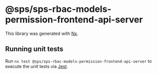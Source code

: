 # @sps/sps-rbac-models-permission-frontend-api-server

This library was generated with [Nx](https://nx.dev).

## Running unit tests

Run `nx test @sps/sps-rbac-models-permission-frontend-api-server` to execute the unit tests via [Jest](https://jestjs.io).
